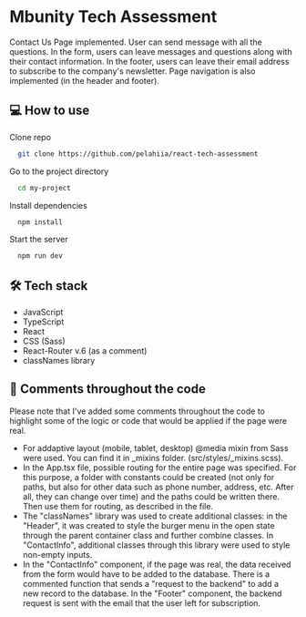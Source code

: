 # Mbunity Tech Assessment
Contact Us Page implemented. User can send message with all the questions. In the form, users can leave messages and questions along with their contact information. In the footer, users can leave their email address to subscribe to the company's newsletter. Page navigation is also implemented (in the header and footer).
## 💻 How to use

Clone repo

```bash
  git clone https://github.com/pelahiia/react-tech-assessment
```

Go to the project directory

```bash
  cd my-project
```

Install dependencies

```bash
  npm install
```

Start the server

```bash
  npm run dev
```

## 🛠️ Tech stack
- JavaScript
- TypeScript
- React
- CSS (Sass)
- React-Router v.6 (as a comment)
- classNames library

## 👤 Comments throughout the code
Please note that I've added some comments throughout the code to highlight some of the logic or code that would be applied if the page were real.
- For addaptive layout (mobile, tablet, desktop) @media mixin from Sass were used. You can find it in _mixins folder. (src/styles/_mixins.scss).
- In the App.tsx file, possible routing for the entire page was specified. For this purpose, a folder with constants could be created (not only for paths, but also for other data such as phone number, address, etc. After all, they can change over time) and the paths could be written there. Then use them for routing, as described in the file.
- The "classNames" library was used to create additional classes: in the "Header", it was created to style the burger menu in the open state through the parent container class and further combine classes. In "ContactInfo", additional classes through this library were used to style non-empty inputs.
- In the "ContactInfo" component, if the page was real, the data received from the form would have to be added to the database. There is a commented function that sends a "request to the backend" to add a new record to the database. In the "Footer" component, the backend request is sent with the email that the user left for subscription.  
